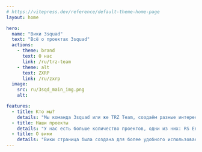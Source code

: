 ```yaml
---
# https://vitepress.dev/reference/default-theme-home-page
layout: home

hero:
  name: "Вики 3squad"
  text: "Всё о проектах 3squad"
  actions:
    - theme: brand
      text: О нас
      link: /ru/trz-team
    - theme: alt
      text: ZXRP
      link: /ru/zxrp
  image:
    src: ru/3sqd_main_img.png
    alt: 

features:
  - title: Кто мы?
    details: "Мы команда 3squad или же TRZ Team, создаём разные интересные и уникальные проекты в игре Minecraft."
  - title: Наши проекты
    details: "У нас есть больше количество проектов, одни из них: RS Engine, ZXRP, Trezv и DisAuth. Каждый наш проект имеет постоянные обновления и поддержку от авторов."
  - title: О вики
    details: "Вики страница была создана для более удобного использования каждого нашего проекта, в некоторых без вики и документации никак."
---
```


